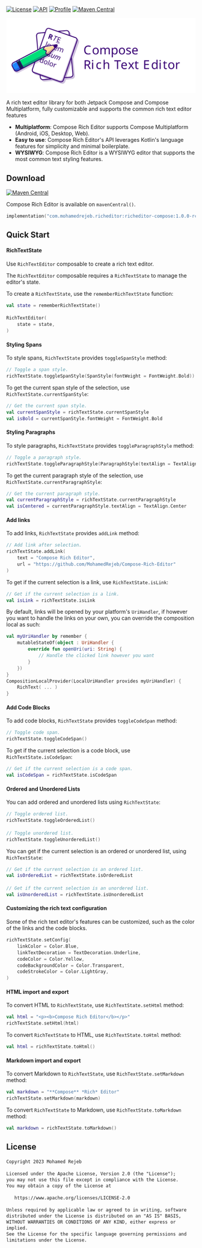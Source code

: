 <a href="https://opensource.org/licenses/Apache-2.0"><img alt="License" src="https://img.shields.io/badge/License-Apache%202.0-blue.svg"/></a>
<a href="https://android-arsenal.com/api?level=21"><img alt="API" src="https://img.shields.io/badge/API-21%2B-brightgreen.svg?style=flat"/></a>
<a href="https://github.com/MohamedRejeb"><img alt="Profile" src="https://raw.githubusercontent.com/MohamedRejeb/MohamedRejeb/main/badges/mohamedrejeb.svg"/></a>
<a href="https://search.maven.org/search?q=g:%22com.mohamedrejeb.richeditor%22%20AND%20a:%22richeditor-compose%22"><img alt="Maven Central" src="https://img.shields.io/maven-central/v/com.mohamedrejeb.richeditor/richeditor-compose"/></a>

![Compose Rich Editor](images/logo-large-light.svg)

A rich text editor library for both Jetpack Compose and Compose Multiplatform, fully customizable and supports the common rich text editor features

- **Multiplatform**: Compose Rich Editor supports Compose Multiplatform (Android, iOS, Desktop, Web).
- **Easy to use**: Compose Rich Editor's API leverages Kotlin's language features for simplicity and minimal boilerplate.
- **WYSIWYG**: Compose Rich Editor is a WYSIWYG editor that supports the most common text styling features.

## Download

[![Maven Central](https://img.shields.io/maven-central/v/com.mohamedrejeb.richeditor/richeditor-compose)](https://search.maven.org/search?q=g:%22com.mohamedrejeb.richeditor%22%20AND%20a:%22richeditor-compose%22)

Compose Rich Editor is available on `mavenCentral()`.

```kotlin
implementation("com.mohamedrejeb.richeditor:richeditor-compose:1.0.0-rc01")
```

## Quick Start

#### RichTextState

Use `RichTextEditor` composable to create a rich text editor.

The `RichTextEditor` composable requires a `RichTextState` to manage the editor's state.

To create a `RichTextState`, use the `rememberRichTextState` function:

```kotlin
val state = rememberRichTextState()

RichTextEditor(
    state = state,
)
```

#### Styling Spans

To style spans, `RichTextState` provides `toggleSpanStyle` method:

```kotlin
// Toggle a span style.
richTextState.toggleSpanStyle(SpanStyle(fontWeight = FontWeight.Bold))
```

To get the current span style of the selection, use `RichTextState.currentSpanStyle`:

```kotlin
// Get the current span style.
val currentSpanStyle = richTextState.currentSpanStyle
val isBold = currentSpanStyle.fontWeight = FontWeight.Bold
```

#### Styling Paragraphs

To style paragraphs, `RichTextState` provides `toggleParagraphStyle` method:

```kotlin
// Toggle a paragraph style.
richTextState.toggleParagraphStyle(ParagraphStyle(textAlign = TextAlign.Center))
```

To get the current paragraph style of the selection, use `RichTextState.currentParagraphStyle`:

```kotlin
// Get the current paragraph style.
val currentParagraphStyle = richTextState.currentParagraphStyle
val isCentered = currentParagraphStyle.textAlign = TextAlign.Center
```

#### Add links

To add links, `RichTextState` provides `addLink` method:

```kotlin
// Add link after selection.
richTextState.addLink(
    text = "Compose Rich Editor",
    url = "https://github.com/MohamedRejeb/Compose-Rich-Editor"
)
```

To get if the current selection is a link, use `RichTextState.isLink`:

```kotlin
// Get if the current selection is a link.
val isLink = richTextState.isLink
```

By default, links will be opened by your platform's `UriHandler`, if however you want to
handle the links on your own, you can override the composition local as such:

```kotlin
val myUriHandler by remember {
    mutableStateOf(object : UriHandler {
        override fun openUri(uri: String) {
            // Handle the clicked link however you want
        }
    })
}
CompositionLocalProvider(LocalUriHandler provides myUriHandler) {
    RichText( ... )
}
```

#### Add Code Blocks

To add code blocks, `RichTextState` provides `toggleCodeSpan` method:

```kotlin
// Toggle code span.
richTextState.toggleCodeSpan()
```

To get if the current selection is a code block, use `RichTextState.isCodeSpan`:

```kotlin
// Get if the current selection is a code span.
val isCodeSpan = richTextState.isCodeSpan
```

#### Ordered and Unordered Lists

You can add ordered and unordered lists using `RichTextState`:

```kotlin
// Toggle ordered list.
richTextState.toggleOrderedList()

// Toggle unordered list.
richTextState.toggleUnorderedList()
```

You can get if the current selection is an ordered or unordered list, using `RichTextState`:

```kotlin
// Get if the current selection is an ordered list.
val isOrderedList = richTextState.isOrderedList

// Get if the current selection is an unordered list.
val isUnorderedList = richTextState.isUnorderedList
```

#### Customizing the rich text configuration

Some of the rich text editor's features can be customized, such as the color of the links and the code blocks.

```kotlin
richTextState.setConfig(
    linkColor = Color.Blue,
    linkTextDecoration = TextDecoration.Underline,
    codeColor = Color.Yellow,
    codeBackgroundColor = Color.Transparent,
    codeStrokeColor = Color.LightGray,
)
```

#### HTML import and export

To convert HTML to `RichTextState`, use `RichTextState.setHtml` method:

```kotlin
val html = "<p><b>Compose Rich Editor</b></p>"
richTextState.setHtml(html)
```

To convert `RichTextState` to HTML, use `RichTextState.toHtml` method:

```kotlin
val html = richTextState.toHtml()
```

#### Markdown import and export

To convert Markdown to `RichTextState`, use `RichTextState.setMarkdown` method:

```kotlin
val markdown = "**Compose** *Rich* Editor"
richTextState.setMarkdown(markdown)
```

To convert `RichTextState` to Markdown, use `RichTextState.toMarkdown` method:

```kotlin
val markdown = richTextState.toMarkdown()
```

## License

    Copyright 2023 Mohamed Rejeb

    Licensed under the Apache License, Version 2.0 (the "License");
    you may not use this file except in compliance with the License.
    You may obtain a copy of the License at

       https://www.apache.org/licenses/LICENSE-2.0

    Unless required by applicable law or agreed to in writing, software
    distributed under the License is distributed on an "AS IS" BASIS,
    WITHOUT WARRANTIES OR CONDITIONS OF ANY KIND, either express or implied.
    See the License for the specific language governing permissions and
    limitations under the License.
